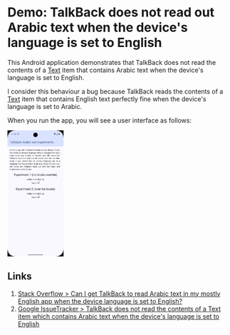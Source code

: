 # Demo: TalkBack does not read out Arabic text when the device's language is set to English

This Android application demonstrates that TalkBack does not read the contents of a [Text][text-composable] item
that contains Arabic text when the device's language is set to English.

I consider this behaviour a bug because TalkBack reads the contents of a [Text][text-composable] item
that contains English text perfectly fine when the device's language is set to Arabic.

When you run the app, you will see a user interface as follows:

<img src="Screenshot.png" alt="Screenshot of application" width=25%>

## Links

1. [Stack Overflow > Can I get TalkBack to read Arabic text in my mostly English app when the device language is set to English?][stackoverflow-question]
2. [Google IssueTracker > TalkBack does not read the contents of a Text item which contains Arabic text when the device's language is set to English][issuetracker-issue]

[issuetracker-issue]: https://issuetracker.google.com/issues/431173128
[stackoverflow-question]: https://stackoverflow.com/questions/79698480
[text-composable]: https://developer.android.com/reference/kotlin/androidx/compose/material/package-summary#Text(kotlin.String,androidx.compose.ui.Modifier,androidx.compose.ui.graphics.Color,androidx.compose.ui.unit.TextUnit,androidx.compose.ui.text.font.FontStyle,androidx.compose.ui.text.font.FontWeight,androidx.compose.ui.text.font.FontFamily,androidx.compose.ui.unit.TextUnit,androidx.compose.ui.text.style.TextDecoration,androidx.compose.ui.text.style.TextAlign,androidx.compose.ui.unit.TextUnit,androidx.compose.ui.text.style.TextOverflow,kotlin.Boolean,kotlin.Int,kotlin.Int,kotlin.Function1,androidx.compose.ui.text.TextStyle)
